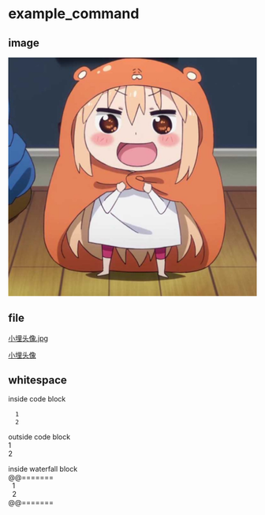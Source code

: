 # example_command


## image  
<!-- $$image("C:/Users/Plato/Desktop/Tmp/小埋头像.jpg") -->  
<img src="/example/assets/2021/20211112_0001.jpg">


## file  
<!-- $$file("C:/Users/Plato/Desktop/Tmp/小埋头像.jpg") -->  
<a href="/example/assets/2021/20211112_0001.jpg">小埋头像.jpg</a>

<!-- $$file("C:/Users/Plato/Desktop/Tmp/小埋头像.jpg", "小埋头像") -->  
<a href="/example/assets/2021/20211112_0001.jpg">小埋头像</a>


## whitespace

inside code block  
```  
  1  
  2  
```

outside code block  
  1  
  2

inside waterfall block  
@@=======  
  1  
  2  
@@=======
